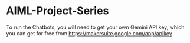 # AIML-Project-Series

To run the Chatbots, you will need to get your own Gemini API key, which you can get for free from https://makersuite.google.com/app/apikey
